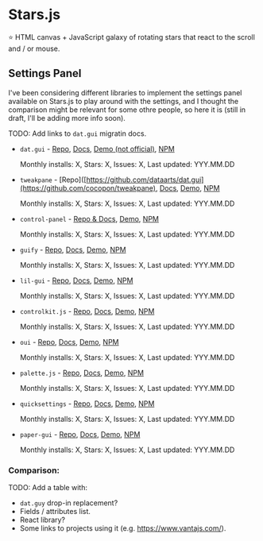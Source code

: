 # Stars.js

⭐ HTML canvas + JavaScript galaxy of rotating stars that react to the scroll and / or mouse.

## Settings Panel

I've been considering different libraries to implement the settings panel available on Stars.js to play around with the settings, and I thought the comparison might be relevant for some othre people, so here it is (still in draft, I'll be adding more info soon).

TODO: Add links to `dat.gui` migratin docs.

- `dat.gui` - [Repo](https://github.com/dataarts/dat.gui), [Docs](https://github.com/dataarts/dat.gui/blob/master/API.md), [Demo (not official)](https://sbcode.net/threejs/dat-gui/), [NPM](https://www.npmjs.com/package/dat.gui)
  
  Monthly installs: X, Stars: X, Issues: X, Last updated: YYY.MM.DD

- `tweakpane` - [Repo]([https://github.com/dataarts/dat.gui](https://github.com/cocopon/tweakpane), [Docs](https://tweakpane.github.io/docs/), [Demo](), [NPM]()
  
  Monthly installs: X, Stars: X, Issues: X, Last updated: YYY.MM.DD

- `control-panel` - [Repo & Docs](https://github.com/freeman-lab/control-panel?tab=readme-ov-file), [Demo](https://control-panel.surge.sh/), [NPM]()

  Monthly installs: X, Stars: X, Issues: X, Last updated: YYY.MM.DD
  
- `guify` - [Repo](https://github.com/colejd/guify), [Docs](), [Demo](), [NPM]()

  Monthly installs: X, Stars: X, Issues: X, Last updated: YYY.MM.DD
  
- `lil-gui` - [Repo](https://github.com/georgealways/lil-gui), [Docs](https://lil-gui.georgealways.com/), [Demo](https://lil-gui.georgealways.com/examples/basic/), [NPM]()

  Monthly installs: X, Stars: X, Issues: X, Last updated: YYY.MM.DD
  
- `controlkit.js` - [Repo](https://github.com/automat/controlkit.js), [Docs](), [Demo](), [NPM]()

  Monthly installs: X, Stars: X, Issues: X, Last updated: YYY.MM.DD
  
- `oui` - [Repo](https://github.com/wearekuva/oui), [Docs](), [Demo](), [NPM]()

  Monthly installs: X, Stars: X, Issues: X, Last updated: YYY.MM.DD
  
- `palette.js` - [Repo](https://github.com/lehni/palette.js), [Docs](), [Demo](), [NPM]()

  Monthly installs: X, Stars: X, Issues: X, Last updated: YYY.MM.DD
  
- `quicksettings` - [Repo](https://github.com/bit101/quicksettings), [Docs](), [Demo](), [NPM]()

  Monthly installs: X, Stars: X, Issues: X, Last updated: YYY.MM.DD

- `paper-gui` - [Repo](https://github.com/google/paper-gui), [Docs](), [Demo](), [NPM]()

  Monthly installs: X, Stars: X, Issues: X, Last updated: YYY.MM.DD
  
### Comparison:

TODO: Add a table with:

- `dat.guy` drop-in replacement?
- Fields / attributes list.
- React library?
- Some links to projects using it (e.g. https://www.vantajs.com/).
